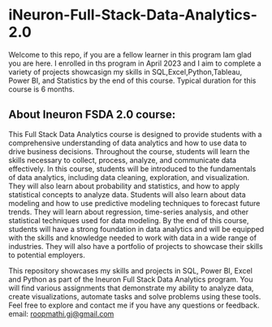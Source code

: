 # iNeuron-Full-Stack-Data-Analytics-2.0
Welcome to this repo, if you are a fellow learner in this program Iam glad you are here. I enrolled in ths program in April 2023 and I aim to complete a variety of projects showcasign my skills in SQL,Excel,Python,Tableau, Power BI, and Statistics by the end of this course. Typical duration for this course is 6 months. 

## About Ineuron FSDA 2.0 course: 
This Full Stack Data Analytics course is designed to provide students with a comprehensive understanding of data analytics and how to use data to drive business decisions. Throughout the course, students will learn the skills necessary to collect, process, analyze, and communicate data effectively. In this course, students will be introduced to the fundamentals of data analytics, including data cleaning, exploration, and visualization. They will also learn about probability and statistics, and how to apply statistical concepts to analyze data. Students will also learn about data modeling and how to use predictive modeling techniques to forecast future trends. They will learn about regression, time-series analysis, and other statistical techniques used for data modeling. By the end of this course, students will have a strong foundation in data analytics and will be equipped with the skills and knowledge needed to work with data in a wide range of industries. They will also have a portfolio of projects to showcase their skills to potential employers.

This repository showcases my skills and projects in SQL, Power BI, Excel and Python as part of the Ineuron Full Stack Data Analytics program. You will find various assignments that demonstrate my ability to analyze data, create visualizations, automate tasks and solve problems using these tools.
Feel free to explore and contact me if you have any questions or feedback. email: roopmathi.gj@gmail.com
